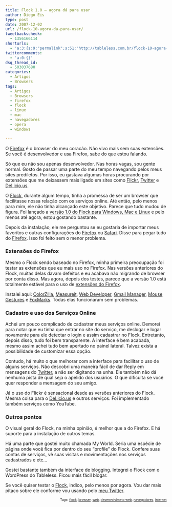 ```yaml
---
title: Flock 1.0 – agora dá para usar
author: Diego Eis
type: post
date: 2007-12-02
url: /flock-10-agora-da-para-usar/
tweetbackscheck:
  - 1356166114
shorturls:
  - 'a:3:{s:9:"permalink";s:51:"http://tableless.com.br/flock-10-agora-da-para-usar";s:7:"tinyurl";s:26:"http://tinyurl.com/3dcoqcj";s:4:"isgd";s:19:"http://is.gd/UOUy2K";}'
twittercomments:
  - 'a:0:{}'
dsq_thread_id:
  - 503037680
categories:
  - Artigos
  - Browsers
tags:
  - Artigos
  - Browsers
  - firefox
  - flock
  - linux
  - mac
  - navegadores
  - opera
  - windows

---
```

O [Firefox][1] é o browser do meu coracão. Não vivo mais sem suas extensões. Se você é desenvolvedor e usa Firefox, sabe do que estou falando.
  
Só que eu não sou apenas desenvolvedor. Nas horas vagas, sou gente normal. Gosto de passar uma parte do meu tempo navegando pelos meus sites prediletos. Por isso, eu gastava algumas horas procurando por extensões que me deixassem mais ligado em sites como [Flickr][2], [Twitter][3] e [Del.icio.us][4].
  
O [Flock][5], durante algum tempo, tinha a promessa de ser um browser que facilitasse nossa relação com os serviços online. Até então, pelo menos para mim, ele não tinha alcançado este objetivo. Parece que tudo mudou de figura. Foi lançado a [versão 1.0 do Flock para Windows, Mac e Linux][6] e pelo menos até agora, estou gostando bastante.

<!--More-->

Depois da instalação, ele me perguntou se eu gostaria de importar meus favoritos e outras configurações do [Firefox][1] ou [Safari][7]. Disse para pegar tudo do [Firefox][1]. Isso foi feito sem o menor problema.

### Extensões do Firefox

Mesmo o Flock sendo baseado no Firefox, minha primeira preocupação foi testar as extensões que eu mais uso no Firefox. Nas versões anteriores do Flock, muitas delas davam defeitos e eu acabava não migrando de browser por conta disso. Mas agora, depois dos testes, parece que a versão 1.0 está totalmente estável para o uso de [extensões do Firefox][8].
  
Instalei aqui: [ColorZilla][9], [Measureit][10], [Web Developer][11], [Gmail Manager][12], [Mouse Gestures][13] e [FoxMarks][14]. Todas elas funcionaram sem problemas.

### Cadastro e uso dos Serviços Online

Achei um pouco complicado de cadastrar meus serviços online. Demorei para notar que eu tinha que entrar no site do serviço, me deslogar e logar novamente para ele detectar o login e assim cadastrar no Flock. Entretanto, depois disso, tudo foi bem transparente. A interface é bem acabada, mesmo assim achei tudo bem apertado no painel lateral. Talvez exista a possibilidade de customizar essa opção.

Contudo, há muito o que melhorar com a interface para facilitar o uso de alguns serviços. Não descobri uma maneira fácil de dar Reply em mensagens do [Twitter][3], a não ser digitando na unha. Ele também não dá nenhuma pista de qual seja o apelido dos usuários. O que dificulta se você quer responder a mensagem do seu amigo.

Já o uso do Flickr é sensacional desde as versões anteriores do Flock. Mesma coisa para o [Del.icio.us][4] e outros serviços. Foi implementado também serviços como YouTube.

### Outros pontos

O visual geral do Flock, na minha opinião, é melhor que a do Firefox. E há suporte para a instalação de outros temas.

Há uma parte que gostei muito chamada My World. Seria uma espécie de página onde você fica por dentro do seu &#8220;profile&#8221; do Flock. Confere suas contas de serviços, vê suas visitas e movimentações nos serviços cadastrados e etc&#8230;

Gostei bastante também da interface de blogging. Integrei o Flock com o WordPress do Tableless. Ficou mais fácil blogar.

Se você quiser testar o [Flock][5], indico, pelo menos por agora. Vou dar mais pitaco sobre ele conforme vou usando pelo [meu Twitter][3].<!-- technorati tags begin -->

<p style="font-size:10px;text-align:right;">
  Tags: <a rel="tag" href="http://technorati.com/tag/flock">flock</a>, <a rel="tag" href="http://technorati.com/tag/browser">browser</a>, <a rel="tag" href="http://technorati.com/tag/%20web"> web</a>, <a rel="tag" href="http://technorati.com/tag/%20desenvolvimeto%20web"> desenvolvimeto web</a>, <a rel="tag" href="http://technorati.com/tag/%20navegadores"> navegadores</a>, <a rel="tag" href="http://technorati.com/tag/%20internet"> internet</a>
</p>

<!-- technorati tags end -->

 [1]: http://getfirefox.com/
 [2]: http://flickr.com/photos/diegoeis
 [3]: http://twitter.com/diegoeis/
 [4]: http://del.icio.us/tableless
 [5]: http://flock.com/
 [6]: http://flock.com/get-ready-to-flock
 [7]: http://apple.com/safari
 [8]: https://addons.mozilla.org/en-US/firefox/search
 [9]: https://addons.mozilla.org/en-US/firefox/addon/271
 [10]: https://addons.mozilla.org/en-US/firefox/addon/539
 [11]: https://addons.mozilla.org/en-US/firefox/addon/60
 [12]: https://addons.mozilla.org/en-US/firefox/addon/1320
 [13]: https://addons.mozilla.org/en-US/firefox/addon/39
 [14]: https://addons.mozilla.org/en-US/firefox/addon/2410